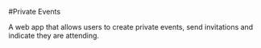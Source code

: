 #Private Events

A web app that allows users to create private events, send invitations and indicate they are attending.